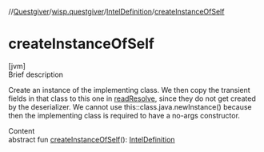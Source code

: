 //[Questgiver](../../index.md)/[wisp.questgiver](../index.md)/[IntelDefinition](index.md)/[createInstanceOfSelf](create-instance-of-self.md)



# createInstanceOfSelf  
[jvm]  
Brief description  


Create an instance of the implementing class. We then copy the transient fields in that class to this one in [readResolve](read-resolve.md), since they do not get created by the deserializer. We cannot use this::class.java.newInstance() because then the implementing class is required to have a no-args constructor.

  
Content  
abstract fun [createInstanceOfSelf](create-instance-of-self.md)(): [IntelDefinition](index.md)  




